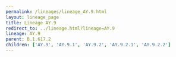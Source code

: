 ```yaml
---
permalink: /lineages/lineage_AY.9.html
layout: lineage_page
title: Lineage AY.9
redirect_to: ../lineage.html?lineage=AY.9
lineage: AY.9
parent: B.1.617.2
children: ['AY.9', 'AY.9.1', 'AY.9.2', 'AY.9.2.1', 'AY.9.2.2']
---
```

